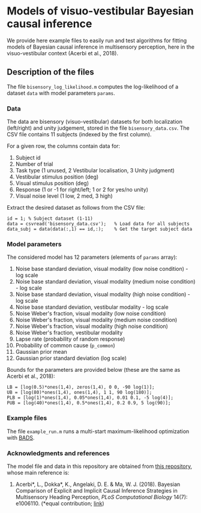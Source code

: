 # Models of visuo-vestibular Bayesian causal inference

We provide here example files to easily run and test algorithms for fitting models of Bayesian causal inference in multisensory perception, here in the visuo-vestibular context (Acerbi et al., 2018).

## Description of the files

The file `bisensory_log_likelihood.m` computes the log-likelihood of a dataset `data` with model parameters `params`.

### Data

The data are bisensory (visuo-vestibular) datasets for both localization (left/right) and unity judgement, stored in the file `bisensory_data.csv`. The CSV file contains 11 subjects (indexed by the first column).

For a given row, the columns contain data for:
1. Subject id
2. Number of trial
3. Task type (1 unused, 2 Vestibular localisation, 3 Unity judgment)
4. Vestibular stimulus position (deg)
5. Visual stimulus position (deg)
6. Response (1 or -1 for right/left; 1 or 2 for yes/no unity)
7. Visual noise level (1 low, 2 med, 3 high)

Extract the desired dataset as follows from the CSV file:
```
id = 1; % Subject dataset (1-11)
data = csvread('bisensory_data.csv');   % Load data for all subjects
data_subj = data(data(:,1) == id,:);    % Get the target subject data
```

### Model parameters

The considered model has 12 parameters (elements of `params` array):

1. Noise base standard deviation, visual modality (low noise condition) - log scale
2. Noise base standard deviation, visual modality (medium noise condition) - log scale
3. Noise base standard deviation, visual modality (high noise condition) - log scale
4. Noise base standard deviation, vestibular modality - log scale
5. Noise Weber's fraction, visual modality (low noise condition)
6. Noise Weber's fraction, visual modality (medium noise condition)
7. Noise Weber's fraction, visual modality (high noise condition)
8. Noise Weber's fraction, vestibular modality
9. Lapse rate (probability of random response)
10. Probability of common cause (`p_common`)
11. Gaussian prior mean
12. Gaussian prior standard deviation (log scale)

Bounds for the parameters are provided below (these are the same as Acerbi et al., 2018):
```
LB = [log(0.5)*ones(1,4), zeros(1,4), 0 0, -90 log(1)];
UB = [log(80)*ones(1,4), ones(1,4), 1 1, 90 log(180)];
PLB = [log(1)*ones(1,4), 0.05*ones(1,4), 0.01 0.1, -5 log(4)];
PUB = [log(40)*ones(1,4), 0.5*ones(1,4), 0.2 0.9, 5 log(90)];
```

### Example files

The file `example_run.m` runs a multi-start maximum-likelihood optimization with [BADS](https://github.com/acerbilab/bads).

### Acknowledgments and references

The model file and data in this repository are obtained from [this repository](https://github.com/lacerbi/visvest-causinf), whose main reference is:

1. Acerbi\*, L., Dokka\*, K., Angelaki, D. E. & Ma, W. J. (2018). Bayesian Comparison of Explicit and Implicit Causal Inference Strategies in Multisensory Heading Perception, *PLoS Computational Biology* 14(7): e1006110. (\*equal contribution; [link](https://journals.plos.org/ploscompbiol/article?id=10.1371/journal.pcbi.1006110))
